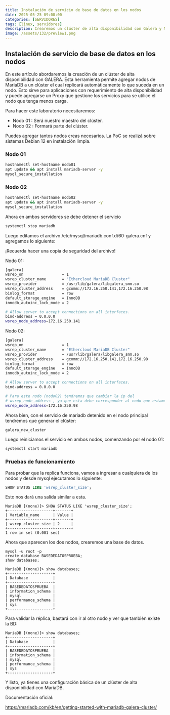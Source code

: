 ```yaml
---
title: Instalación de servicio de base de datos en los nodos
date: 2025-05-25 09:00:00 
categories: [SERVIDORES]
tags: [linux, servidores]
description: Crearemos un clúster de alta disponibilidad con Galera y MariaDB, con replicación automática y balanceo de carga mediante un proxy.
image: /assets/132/preview1.png
---
```



## Instalación de servicio de base de datos en los nodos

En este artí­culo abordaremos la creación de un clúster de alta disponibilidad con GALERA. Esta herramienta permite agregar nodos de MariaDB a un clúster el cual replicará automáticamente lo que suceda en un nodo. Esto sirve para aplicaciones con requerimiento de alta disponibilidad y puede agregarse un Proxy que gestione los servicios para se utilice el nodo que tenga menos carga.

Para hacer este laboratorio necesitaremos:

- Nodo 01 : Será nuestro maestro del clúster.
- Nodo 02 : Formará parte del clúster.

Puedes agregar tantos nodos creas necesarios. La PoC se realizá sobre sistemas Debian 12 en instalación limpia.

### Nodo 01
```bash
hostnamectl set-hostname nodo01
apt update && apt install mariadb-server -y
mysql_secure_installation
```

### Nodo 02
```bash
hostnamectl set-hostname nodo02
apt update && apt install mariadb-server -y
mysql_secure_installation
```

Ahora en ambos servidores se debe detener el servicio
```bash
systemctl stop mariadb
```

Luego editamos el archivo /etc/mysql/mariadb.conf.d/60-galera.cnf y agregamos lo siguiente:

¡Recuerda hacer una copia de seguridad del archivo!

Nodo 01:

```bash
[galera]
wsrep_on                 = 1
wsrep_cluster_name       = "Ethercloud MariaDB Cluster"
wsrep_provider           = /usr/lib/galera/libgalera_smm.so
wsrep_cluster_address    = gcomm://172.16.250.141,172.16.250.98
binlog_format            = row
default_storage_engine   = InnoDB
innodb_autoinc_lock_mode = 2

# Allow server to accept connections on all interfaces.
bind-address = 0.0.0.0
wsrep_node_address=172.16.250.141

```

Nodo 02:


```bash
[galera]
wsrep_on                 = 1
wsrep_cluster_name       = "Ethercloud MariaDB Cluster"
wsrep_provider           = /usr/lib/galera/libgalera_smm.so
wsrep_cluster_address    = gcomm://172.16.250.141,172.16.250.98
binlog_format            = row
default_storage_engine   = InnoDB
innodb_autoinc_lock_mode = 2

# Allow server to accept connections on all interfaces.
bind-address = 0.0.0.0

# Para este nodo (nodo02) tendremos que cambiar la ip del
# wsrep_node_address , ya que esta debe corresponder al nodo que estamos dando # # de alta.
wsrep_node_address=172.16.250.98

```


Ahora bien, con el servicio de mariadb detenido en el nodo  principal tendremos que generar el clúster:

```bash
galera_new_cluster
```

Luego reiniciamos el servicio en ambos nodos, comenzando por el nodo 01:

```bash
systemctl start mariadb
```

### Pruebas de funcionamiento

Para probar que la replica funciona, vamos a ingresar a cualquiera de los nodos y desde mysql ejecutamos lo siguiente:

```sql
SHOW STATUS LIKE 'wsrep_cluster_size';
```

Esto nos dará una salida similar a esta.

```terminal
MariaDB [(none)]> SHOW STATUS LIKE 'wsrep_cluster_size';
+--------------------+-------+
| Variable_name      | Value |
+--------------------+-------+
| wsrep_cluster_size | 2     |
+--------------------+-------+
1 row in set (0.001 sec)
```

Ahora que aparecen los dos nodos, crearemos una base de datos.

```
mysql -u root -p
create database BASEDEDATOSPRUEBA;
show databases;
```

```
MariaDB [(none)]> show databases;
+--------------------+
| Database           |
+--------------------+
| BASEDEDATOSPRUEBA  |
| information_schema |
| mysql              |
| performance_schema |
| sys                |
+--------------------+
```

Para validar la réplica, bastará con ir al otro nodo y ver que también existe la BD:

```
MariaDB [(none)]> show databases;
+--------------------+
| Database           |
+--------------------+
| BASEDEDATOSPRUEBA  |
| information_schema |
| mysql              |
| performance_schema |
| sys                |
+--------------------+
```

Y listo, ya tienes una configuración básica de un clúster de alta disponibilidad con MariaDB.

Documentación oficial:

https://mariadb.com/kb/en/getting-started-with-mariadb-galera-cluster/
